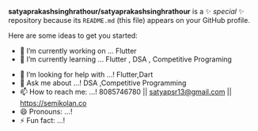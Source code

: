 <!-- ### Hi there 👋 -->


**satyaprakashsinghrathour/satyaprakashsinghrathour** is a ✨ _special_ ✨ repository because its `README.md` (this file) appears on your GitHub profile.

Here are some ideas to get you started:


- 🔭 I’m currently working on ... Flutter 
- 🌱 I’m currently learning ... Flutter , DSA , Competitive Programing
<!-- - 👯 I’m looking to collaborate on ...! -->
- 🤔 I’m looking for help with ...! Flutter,Dart
- 💬 Ask me about ...! DSA ,Competitive Programming
- 📫 How to reach me: ...! 8085746780 || satyapsr13@gmail.com || https://semikolan.co
- 😄 Pronouns: ...! 
- ⚡ Fun fact: ...!

<!-- - 🔭 I’m currently working on ... Flutter  -->
<!-- - 🌱 I’m currently learning ...! -->
